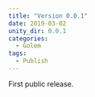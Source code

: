 ```yaml
---
title: "Version 0.0.1"
date: 2019-03-02
unity_dir: 0.0.1
categories:
  - Golem
tags:
  - Publish
---
```


First public release.

